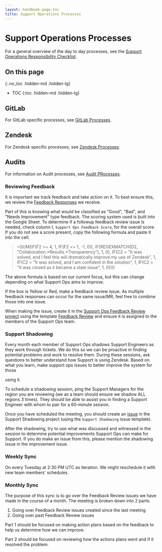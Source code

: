 ```yaml
---
layout: handbook-page-toc
title: Support Operations Processes
---
```


# Support Operations Processes

For a general overview of the day to day processes, see the
[Support Operations Responsibility Checklist](responsibility_checklist.html).

## On this page
{:.no_toc .hidden-md .hidden-lg}

- TOC
{:toc .hidden-md .hidden-lg}

## GitLab

For GitLab specific processes, see [GitLab Processes](gitlab.html).

<!--
## Pagerduty

For Pagerduty specific processes, see [Pagerduty Processes](pagerduty.html).
-->
## Zendesk

For Zendesk specific processes, see [Zendesk Processes](zendesk.html).

## Audits

For information on Audit processes, see [Audit PRocesses](audits.html).

### Reviewing Feedback

It is important we track feedback and take action on it. To best ensure this,
we review the
[Feedback Responses](https://docs.google.com/spreadsheets/d/19YdJORhqrBZZryMnMAaqkjqof-g8cCNJjhcD7p1bcWs/edit?usp=sharing)
we receive. 

Part of this is knowing what would be classified as "Good", "Bad", and "Needs
Improvement" type feedback. The scoring system used is built into the Google
Sheet. To determine if a followup feedback review issue is needed, check column
I, `Support Ops Feedback Score`, for the overall score. If you do not see a
score present, copy the following formula and paste it into the cell:

> =SUM(IF(F2 >= 4, 1, IF(F2 <= 1, -1, 0)), IF(REGEXMATCH(D2,
> "Collaboration.*Results.*Transparency"), 1, 0), IF(C2 = "It was solved, and I
> feel this will dramatically improve my use of Zendesk", 1, IF(C2 = "It was
> solved, and I am confident in the solution", 1, IF(C2 = "It was closed as it
> became a stale issue", 1, 0))))

The above formula is based on our _current_ focus, but this can change depending
on what Support Ops aims to improve.

If the box is Yellow or Red, make a feedback review issue. As
multiple feedback responses can occur for the same issue/MR, feel free to
combine those into one issue.

When making the issue, create it in the
[Support Ops Feedback Review project](https://gitlab.com/gitlab-com/support/support-ops/feedback-review)
using the template
[Feedback Review](https://gitlab.com/gitlab-com/support/support-ops/feedback-review/-/issues/new?issuable_template=Feedback%20Review)
and ensure it is assigned to the members of the Support Ops team. 

### Support Shadowing

Every month each member of Support Ops shadows Support Engineers as they
work through tickets. We do this so we can be proactive in finding potential
problems and work to resolve them. During these sessions, ask
questions to better understand how Support is using Zendesk. Based on what
you learn, make support ops issues to better improve the system for those

using it. 

To schedule a shadowing session, ping the Support Managers for the region you
are reviewing (we as a team should ensure we shadow ALL regions 3 times).
They should be able to assist you in finding a Support Engineer with whom
to pair for a 60-minute session.

Once you have scheduled the meeting, you should create an 
[issue](https://gitlab.com/gitlab-com/support/support-ops/support-shadowing/-/issues/new?issuable_template=Support%20Shadowing)
in the Support Shadowing project (using the `Support Shadowing` issue template).

After the shadowing, try to use what was discussed and witnessed in
the session to determine potential improvements Support Ops can make for
Support. If you do make an issue from this, please mention the shadowing issue
in the improvement issue.

### Weekly Sync

On every Tuesday at 2:30 PM UTC as iteration. We might reschedule it with new
team members' schedules.

### Monthly Sync

The purpose of this sync is to go over the Feedback Review issues we have made
in the course of a month. The meeting is broken down into 2 parts:

1. Going over Feedback Review issues created since the last meeting
1. Going over past Feedback Review issues

Part 1 should be focused on making action plans based on the feedback to help us
determine how we can improve.

Part 2 should be focused on reviewing how the actions plans went and if it
resolved the problem.

